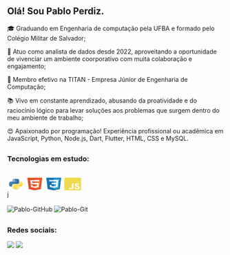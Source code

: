 ## Olá! Sou Pablo Perdiz.

🎓 Graduando em Engenharia de computação pela UFBA e formado pelo Colégio Militar de Salvador;

💼 Atuo como analista de dados desde 2022, aproveitando a oportunidade de vivenciar um ambiente coorporativo com muita colaboração e engajamento;

🚀 Membro efetivo na TITAN - Empresa Júnior de Engenharia de Computação;

📚 Vivo em constante aprendizado, abusando da proatividade e do raciocínio lógico para levar soluções aos problemas que surgem dentro do meu ambiente de trabalho;

😍 Apaixonado por programação!  Experiência profissional ou acadêmica em JavaScript, Python, Node.js, Dart, Flutter, HTML, CSS e MySQL.

##
  
<h3>Tecnologias em estudo:</h3>
<div style="display: inline_block"><br>
  <img align="center" alt="Pablo-Python" height="30" width="40" src="https://raw.githubusercontent.com/devicons/devicon/master/icons/python/python-original.svg">
  <img align="center" alt="Pablo-HTML" height="30" width="40" src="https://raw.githubusercontent.com/devicons/devicon/master/icons/html5/html5-original.svg">
  <img align="center" alt="Pablo-CSS" height="30" width="40" src="https://raw.githubusercontent.com/devicons/devicon/master/icons/css3/css3-original.svg">
  <img align="center" alt="Pablo-Js" height="30" width="40" src="https://raw.githubusercontent.com/devicons/devicon/master/icons/javascript/javascript-plain.svg">
</div>j<div style="display: inline_block"><br>
  <img align="center" alt="Pablo-GitHub" src="https://img.shields.io/badge/GitHub-100000?style=for-the-badge&logo=github&logoColor=white" />
  <img align="center" alt="Pablo-Git" src="https://img.shields.io/badge/GIT-E44C30?style=for-the-badge&logo=git&logoColor=white" />
</div>

##

<h3>Redes sociais:</h3>
<div> 
  <a href="https://www.instagram.com/pabloaperdiz/" target="_blank"><img src="https://img.shields.io/badge/-Instagram-%23E4405F?style=for-the-badge&logo=instagram&logoColor=white" target="_blank"></a>
  <a href="https://www.linkedin.com/in/pablo-perdiz-a67374232/" target="_blank"><img src="https://img.shields.io/badge/-LinkedIn-%230077B5?style=for-the-badge&logo=linkedin&logoColor=white" target="_blank"></a> 
</div>
